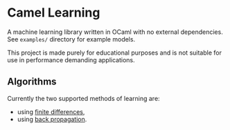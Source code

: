 # Camel Learning

A machine learning library written in OCaml with no external
dependencies. See `examples/` directory for example models.

This project is made purely for educational purposes and is not
suitable for use in performance demanding applications.

## Algorithms

Currently the two supported methods of learning are:

  - using [finite differences](https://en.wikipedia.org/wiki/Finite_difference),
  - using [back propagation](https://en.wikipedia.org/wiki/Backpropagation).
